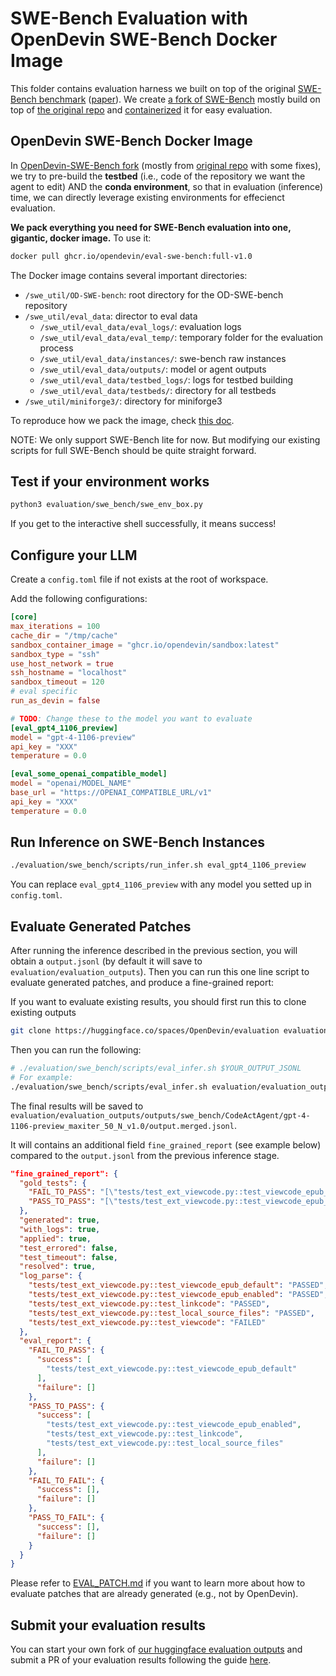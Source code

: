 # SWE-Bench Evaluation with OpenDevin SWE-Bench Docker Image


This folder contains evaluation harness we built on top of the original [SWE-Bench benchmark](https://www.swebench.com/) ([paper](https://arxiv.org/abs/2310.06770)). We create [a fork of SWE-Bench](https://github.com/OpenDevin/OD-SWE-bench.git) mostly build on top of [the original repo](https://github.com/princeton-nlp/SWE-bench) and [containerized](#opendevin-swe-bench-docker-image) it for easy evaluation.

## OpenDevin SWE-Bench Docker Image

In [OpenDevin-SWE-Bench fork](https://github.com/OpenDevin/OD-SWE-bench.git) (mostly from [original repo](https://github.com/princeton-nlp/SWE-bench) with some fixes), we try to pre-build the **testbed** (i.e., code of the repository we want the agent to edit) AND the **conda environment**, so that in evaluation (inference) time, we can directly leverage existing environments for effecienct evaluation.

**We pack everything you need for SWE-Bench evaluation into one, gigantic, docker image.** To use it:

```bash
docker pull ghcr.io/opendevin/eval-swe-bench:full-v1.0
```

The Docker image contains several important directories:
- `/swe_util/OD-SWE-bench`: root directory for the OD-SWE-bench repository
- `/swe_util/eval_data`: director to eval data
  - `/swe_util/eval_data/eval_logs/`: evaluation logs
  - `/swe_util/eval_data/eval_temp/`: temporary folder for the evaluation process
  - `/swe_util/eval_data/instances/`: swe-bench raw instances
  - `/swe_util/eval_data/outputs/`: model or agent outputs
  - `/swe_util/eval_data/testbed_logs/`: logs for testbed building
  - `/swe_util/eval_data/testbeds/`: directory for all testbeds
- `/swe_util/miniforge3/`: directory for miniforge3

To reproduce how we pack the image, check [this doc](./BUILD_TESTBED_AND_ENV.md).

NOTE: We only support SWE-Bench lite for now. But modifying our existing scripts for full SWE-Bench should be quite straight forward.

## Test if your environment works

```bash
python3 evaluation/swe_bench/swe_env_box.py
```

If you get to the interactive shell successfully, it means success!

## Configure your LLM

Create a `config.toml` file if not exists at the root of workspace.

Add the following configurations:

```toml
[core]
max_iterations = 100
cache_dir = "/tmp/cache"
sandbox_container_image = "ghcr.io/opendevin/sandbox:latest"
sandbox_type = "ssh"
use_host_network = true
ssh_hostname = "localhost"
sandbox_timeout = 120
# eval specific
run_as_devin = false

# TODO: Change these to the model you want to evaluate
[eval_gpt4_1106_preview]
model = "gpt-4-1106-preview"
api_key = "XXX"
temperature = 0.0

[eval_some_openai_compatible_model]
model = "openai/MODEL_NAME"
base_url = "https://OPENAI_COMPATIBLE_URL/v1"
api_key = "XXX"
temperature = 0.0
```

## Run Inference on SWE-Bench Instances

```bash
./evaluation/swe_bench/scripts/run_infer.sh eval_gpt4_1106_preview
```

You can replace `eval_gpt4_1106_preview` with any model you setted up in `config.toml`.


## Evaluate Generated Patches

After running the inference described in the previous section, you will obtain a `output.jsonl` (by default it will save to `evaluation/evaluation_outputs`). Then you can run this one line script to evaluate generated patches, and produce a fine-grained report:

If you want to evaluate existing results, you should first run this to clone existing outputs

```bash
git clone https://huggingface.co/spaces/OpenDevin/evaluation evaluation/evaluation_outputs
```

Then you can run the following:
```bash
# ./evaluation/swe_bench/scripts/eval_infer.sh $YOUR_OUTPUT_JSONL
# For example:
./evaluation/swe_bench/scripts/eval_infer.sh evaluation/evaluation_outputs/outputs/swe_bench/CodeActAgent/gpt-4-1106-preview_maxiter_50_N_v1.0/output.jsonl
```

The final results will be saved to `evaluation/evaluation_outputs/outputs/swe_bench/CodeActAgent/gpt-4-1106-preview_maxiter_50_N_v1.0/output.merged.jsonl`.

It will contains an additional field `fine_grained_report` (see example below) compared to the `output.jsonl` from the previous inference stage.

```json
"fine_grained_report": {
  "gold_tests": {
    "FAIL_TO_PASS": "[\"tests/test_ext_viewcode.py::test_viewcode_epub_default\"]",
    "PASS_TO_PASS": "[\"tests/test_ext_viewcode.py::test_viewcode_epub_enabled\", \"tests/test_ext_viewcode.py::test_linkcode\", \"tests/test_ext_viewcode.py::test_local_source_files\"]"
  },
  "generated": true,
  "with_logs": true,
  "applied": true,
  "test_errored": false,
  "test_timeout": false,
  "resolved": true,
  "log_parse": {
    "tests/test_ext_viewcode.py::test_viewcode_epub_default": "PASSED",
    "tests/test_ext_viewcode.py::test_viewcode_epub_enabled": "PASSED",
    "tests/test_ext_viewcode.py::test_linkcode": "PASSED",
    "tests/test_ext_viewcode.py::test_local_source_files": "PASSED",
    "tests/test_ext_viewcode.py::test_viewcode": "FAILED"
  },
  "eval_report": {
    "FAIL_TO_PASS": {
      "success": [
        "tests/test_ext_viewcode.py::test_viewcode_epub_default"
      ],
      "failure": []
    },
    "PASS_TO_PASS": {
      "success": [
        "tests/test_ext_viewcode.py::test_viewcode_epub_enabled",
        "tests/test_ext_viewcode.py::test_linkcode",
        "tests/test_ext_viewcode.py::test_local_source_files"
      ],
      "failure": []
    },
    "FAIL_TO_FAIL": {
      "success": [],
      "failure": []
    },
    "PASS_TO_FAIL": {
      "success": [],
      "failure": []
    }
  }
}
```

Please refer to [EVAL_PATCH.md](./EVAL_PATCH.md) if you want to learn more about how to evaluate patches that are already generated (e.g., not by OpenDevin).

## Submit your evaluation results

You can start your own fork of [our huggingface evaluation outputs](https://huggingface.co/spaces/OpenDevin/evaluation) and submit a PR of your evaluation results following the guide [here](https://huggingface.co/docs/hub/en/repositories-pull-requests-discussions#pull-requests-and-discussions).
